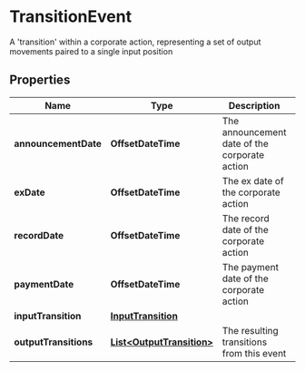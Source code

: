 

# TransitionEvent

A 'transition' within a corporate action, representing a set of output movements paired to a single input position

## Properties

Name | Type | Description | Notes
------------ | ------------- | ------------- | -------------
**announcementDate** | **OffsetDateTime** | The announcement date of the corporate action |  [optional]
**exDate** | **OffsetDateTime** | The ex date of the corporate action |  [optional]
**recordDate** | **OffsetDateTime** | The record date of the corporate action |  [optional]
**paymentDate** | **OffsetDateTime** | The payment date of the corporate action |  [optional]
**inputTransition** | [**InputTransition**](InputTransition.md) |  |  [optional]
**outputTransitions** | [**List&lt;OutputTransition&gt;**](OutputTransition.md) | The resulting transitions from this event |  [optional]




